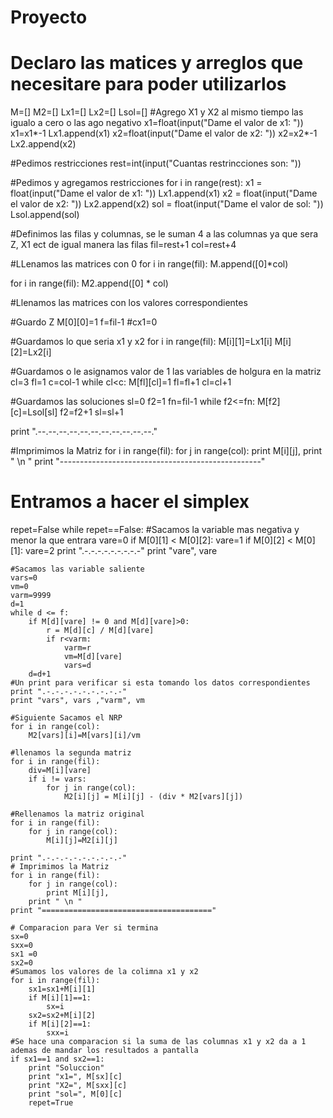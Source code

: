 # Proyecto
# Declaro las matices y arreglos que necesitare para poder utilizarlos
M=[]
M2=[]
Lx1=[]
Lx2=[]
Lsol=[]
#Agrego X1 y X2 al mismo tiempo las igualo a cero o las ago negativo
x1=float(input("Dame el valor de x1: "))
x1=x1*-1
Lx1.append(x1)
x2=float(input("Dame el valor de x2: "))
x2=x2*-1
Lx2.append(x2)

#Pedimos restricciones
rest=int(input("Cuantas restrincciones son: "))

#Pedimos y agregamos restricciones
for i in range(rest):
    x1 = float(input("Dame el valor de x1: "))
    Lx1.append(x1)
    x2 = float(input("Dame el valor de x2: "))
    Lx2.append(x2)
    sol = float(input("Dame el valor de sol: "))
    Lsol.append(sol)

#Definimos las filas y columnas, se le suman 4 a las columnas ya que sera Z, X1 ect de igual manera las filas
fil=rest+1
col=rest+4

#LLenamos las matrices con 0
for i in range(fil):
    M.append([0]*col)

for i in range(fil):
    M2.append([0] * col)

#Llenamos las matrices con los valores correspondientes

#Guardo Z
M[0][0]=1
f=fil-1
#cx1=0

#Guardamos lo que seria x1 y x2
for i in range(fil):
    M[i][1]=Lx1[i]
    M[i][2]=Lx2[i]

#Guardamos o le asignamos valor de 1 las variables de holgura en la matriz
cl=3
fl=1
c=col-1
while cl<c:
    M[fl][cl]=1
    fl=fl+1
    cl=cl+1

#Guardamos las soluciones
sl=0
f2=1
fn=fil-1
while f2<=fn:
    M[f2][c]=Lsol[sl]
    f2=f2+1
    sl=sl+1

print ".--.--.--.--.--.--.--.--.--.--.--."

#Imprimimos la Matriz
for i in range(fil):
    for j in range(col):
        print M[i][j],
    print " \n "
print "--------------------------------------------------"

# Entramos a hacer el simplex
repet=False
while repet==False:
    #Sacamos la variable mas negativa y menor la que entrara
    vare=0
    if M[0][1] < M[0][2]:
        vare=1
    if M[0][2] < M[0][1]:
        vare=2
    print ".-.-.-.-.-.-.-.-.-"
    print "vare", vare

    #Sacamos las variable saliente
    vars=0
    vm=0
    varm=9999
    d=1
    while d <= f:
        if M[d][vare] != 0 and M[d][vare]>0:
            r = M[d][c] / M[d][vare]
            if r<varm:
                varm=r
                vm=M[d][vare]
                vars=d
        d=d+1
    #Un print para verificar si esta tomando los datos correspondientes
    print ".-.-.-.-.-.-.-.-.-"
    print "vars", vars ,"varm", vm

    #Siguiente Sacamos el NRP
    for i in range(col):
        M2[vars][i]=M[vars][i]/vm

    #llenamos la segunda matriz
    for i in range(fil):
        div=M[i][vare]
        if i != vars:
            for j in range(col):
                M2[i][j] = M[i][j] - (div * M2[vars][j])

    #Rellenamos la matriz original
    for i in range(fil):
        for j in range(col):
            M[i][j]=M2[i][j]

    print ".-.-.-.-.-.-.-.-.-"
    # Imprimimos la Matriz
    for i in range(fil):
        for j in range(col):
            print M[i][j],
        print " \n "
    print "======================================"

    # Comparacion para Ver si termina
    sx=0
    sxx=0
    sx1 =0
    sx2=0
    #Sumamos los valores de la colimna x1 y x2
    for i in range(fil):
        sx1=sx1+M[i][1]
        if M[i][1]==1:
            sx=i
        sx2=sx2+M[i][2]
        if M[i][2]==1:
            sxx=i
    #Se hace una comparacion si la suma de las columnas x1 y x2 da a 1 ademas de mandar los resultados a pantalla
    if sx1==1 and sx2==1:
        print "Soluccion"
        print "x1=", M[sx][c]
        print "X2=", M[sxx][c]
        print "sol=", M[0][c]
        repet=True
